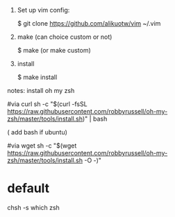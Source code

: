 1. Set up vim config:
    
    $ git clone https://github.com/alikuotw/vim ~/.vim

2. make (can choice custom or not)
    
    $ make (or make custom)

3. install
    
    $ make install

notes: install oh my zsh

#via curl
sh -c "$(curl -fsSL https://raw.githubusercontent.com/robbyrussell/oh-my-zsh/master/tools/install.sh)" | bash

( add bash if ubuntu)

#via wget
sh -c "$(wget https://raw.githubusercontent.com/robbyrussell/oh-my-zsh/master/tools/install.sh -O -)"

# default
chsh -s which zsh
